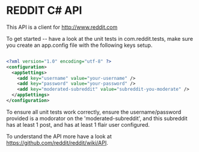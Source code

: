 REDDIT C# API
=================

This API is a client for http://www.reddit.com

To get started -- have a look at the unit tests in com.reddit.tests, make sure you create an app.config 
file with the following keys setup.

``` xml

<?xml version="1.0" encoding="utf-8" ?>
<configuration>
  <appSettings>
    <add key="username" value="your-username" />
    <add key="password" value="your-password" />
    <add key="moderated-subreddit" value="subreddit-you-moderate" />    
  </appSettings>
</configuration>

```

To ensure all unit tests work correctly, ensure the username/password provided is a modorator on the 'moderated-subreddit',
and this subreddit has at least 1 post, and has at least 1 flair user configured.

To understand the API more have a look at https://github.com/reddit/reddit/wiki/API.